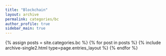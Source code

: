 ```yaml
---
title: "Blockchain"
layout: archive
permalink: categories/bc
author_profile: true
sidebar_main: true
---
```



{% assign posts = site.categories.bc %}
{% for post in posts %} {% include archive-single2.html type=page.entries_layout %} {% endfor %}